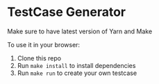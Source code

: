 # TestCase Generator

Make sure to have latest version of Yarn and Make

To use it in your browser:
1. Clone this repo
2. Run `make install` to install dependencies
3. Run `make run` to create your own testcase